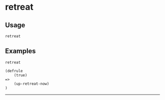 # retreat
## Usage
```
retreat
```
## Examples
```
retreat
```
```
(defrule
    (true)
=>
    (up-retreat-now)
)

```
---
